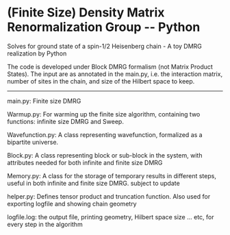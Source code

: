 # (Finite Size) Density Matrix Renormalization Group -- Python

Solves for ground state of a spin-1/2 Heisenberg chain - A toy DMRG realization by Python

The code is developed under Block DMRG formalism (not Matrix Product States). The input are as annotated in the main.py, i.e. the interaction matrix, number of sites in the chain, and size of the Hilbert space to keep. 

- - - - - - - - - - - - - - - - - - -
main.py: Finite size DMRG

Warmup.py: For warming up the finite size algorithm, containing two functions:
           infinite size DMRG and Sweep.

Wavefunction.py: A class representing wavefunction, formalized as a bipartite universe.

Block.py: A class representing block or sub-block in the system, with attributes needed for both infinite and finite size DMRG

Memory.py: A class for the storage of temporary results in different steps, useful in both infinite and finite size DMRG. 
        subject to update

helper.py: Defines tensor product and truncation function. Also used for exporting logfile and showing chain geometry
           
logfile.log: the output file, printing geometry, Hilbert space size ... etc, for every step in the algorithm
